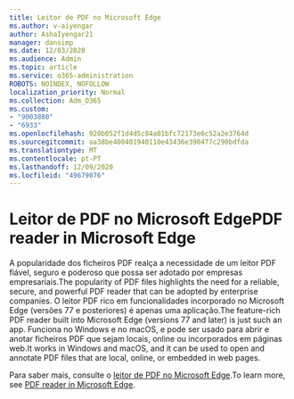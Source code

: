 ```yaml
---
title: Leitor de PDF no Microsoft Edge
ms.author: v-aiyengar
author: AshaIyengar21
manager: dansimp
ms.date: 12/03/2020
ms.audience: Admin
ms.topic: article
ms.service: o365-administration
ROBOTS: NOINDEX, NOFOLLOW
localization_priority: Normal
ms.collection: Adm_O365
ms.custom:
- "9003880"
- "6933"
ms.openlocfilehash: 920b052f1d4d5c84a01bfc72173e6c52a2e3764d
ms.sourcegitcommit: aa38be400401940110e43436e390477c290bdfda
ms.translationtype: MT
ms.contentlocale: pt-PT
ms.lasthandoff: 12/09/2020
ms.locfileid: "49679076"
---
```

# <a name="pdf-reader-in-microsoft-edge"></a><span data-ttu-id="27a2c-102">Leitor de PDF no Microsoft Edge</span><span class="sxs-lookup"><span data-stu-id="27a2c-102">PDF reader in Microsoft Edge</span></span>

<span data-ttu-id="27a2c-103">A popularidade dos ficheiros PDF realça a necessidade de um leitor PDF fiável, seguro e poderoso que possa ser adotado por empresas empresariais.</span><span class="sxs-lookup"><span data-stu-id="27a2c-103">The popularity of PDF files highlights the need for a reliable, secure, and powerful PDF reader that can be adopted by enterprise companies.</span></span> <span data-ttu-id="27a2c-104">O leitor PDF rico em funcionalidades incorporado no Microsoft Edge (versões 77 e posteriores) é apenas uma aplicação.</span><span class="sxs-lookup"><span data-stu-id="27a2c-104">The feature-rich PDF reader built into Microsoft Edge (versions 77 and later) is just such an app.</span></span> <span data-ttu-id="27a2c-105">Funciona no Windows e no macOS, e pode ser usado para abrir e anotar ficheiros PDF que sejam locais, online ou incorporados em páginas web.</span><span class="sxs-lookup"><span data-stu-id="27a2c-105">It works in Windows and macOS, and it can be used to open and annotate PDF files that are local, online, or embedded in web pages.</span></span>

<span data-ttu-id="27a2c-106">Para saber mais, consulte o [leitor de PDF no Microsoft Edge](https://go.microsoft.com/fwlink/?linkid=2140005).</span><span class="sxs-lookup"><span data-stu-id="27a2c-106">To learn more, see [PDF reader in Microsoft Edge](https://go.microsoft.com/fwlink/?linkid=2140005).</span></span>
